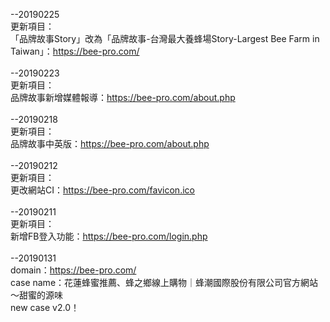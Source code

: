 --20190225<br>
更新項目：<br>
「品牌故事Story」改為「品牌故事-台灣最大養蜂場Story-Largest Bee Farm in Taiwan」：https://bee-pro.com/<br>
<br>
--20190223<br>
更新項目：<br>
品牌故事新增媒體報導：https://bee-pro.com/about.php<br>
<br>
--20190218<br>
更新項目：<br>
品牌故事中英版：https://bee-pro.com/about.php<br>
<br>
--20190212<br>
更新項目：<br>
更改網站CI：https://bee-pro.com/favicon.ico<br>
<br>
--20190211<br>
更新項目：<br>
新增FB登入功能：https://bee-pro.com/login.php<br>
<br>
--20190131<br>
domain：https://bee-pro.com/<br>
case name：花蓮蜂蜜推薦、蜂之鄉線上購物｜蜂潮國際股份有限公司官方網站～甜蜜的源味<br>
new case v2.0！<br>
<br>

